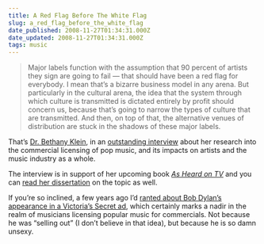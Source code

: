 ```yaml
---
title: A Red Flag Before The White Flag
slug: a_red_flag_before_the_white_flag
date_published: 2008-11-27T01:34:31.000Z
date_updated: 2008-11-27T01:34:31.000Z
tags: music
---
```


> Major labels function with the assumption that 90 percent of artists they sign are going to fail — that should have been a red flag for everybody. I mean that’s a bizarre business model in any arena. But particularly in the cultural arena, the idea that the system through which culture is transmitted is dictated entirely by profit should concern us, because that’s going to narrow the types of culture that are transmitted. And then, on top of that, the alternative venues of distribution are stuck in the shadows of these major labels.

That’s [Dr. Bethany Klein](https://ahc.leeds.ac.uk/media/staff/323/professor-bethany-klein), in an [outstanding interview](https://web.archive.org/web/20090225142952/http://www.miller-mccune.com/article/rock-star-brought-to-you-by-huge-advertiser) about her research into the commercial licensing of pop music, and its impacts on artists and the music industry as a whole.

The interview is in support of her upcoming book *[As Heard on TV](http://www.amazon.com/gp/product/0754666654?ie=UTF8&amp;tag=2020-20&amp;linkCode=as2&amp;camp=1789&amp;creative=390957&amp;creativeASIN=0754666654)* and you can [read her dissertation](https://repository.upenn.edu/dissertations/AAI3246180/) on the topic as well.

If you’re so inclined, a few years ago I’d [ranted about Bob Dylan’s appearance in a Victoria’s Secret ad](/2004/04/great-moments-i), which certainly marks a nadir in the realm of musicians licensing popular music for commercials. Not because he was “selling out” (I don’t believe in that idea), but because he is so damn unsexy.
